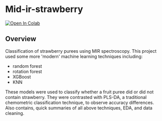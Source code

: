 # Mid-ir-strawberry
[![Open In Colab](https://colab.research.google.com/assets/colab-badge.svg)](https://colab.research.google.com/drive/1BN_0JE-hlOasI0zIAauNWbwiCmG_H_e5)

## Overview
Classification of strawberry purees using MIR spectroscopy. This project used some more 'modern' machine learning techniques including: 
<ul>
  <li>random forest</li> 
  <li>rotation forest</li> 
  <li>XGBoost</li> 
  <li>KNN</li> 
</ul>

These models were used to classify whether a fruit puree did or did not contain strawberry. They were contrasted with PLS-DA, a traditional chemometric classification technique, to observe accuracy differences. Also contains, quick summaries of all above techniques, EDA, and data cleaning.
